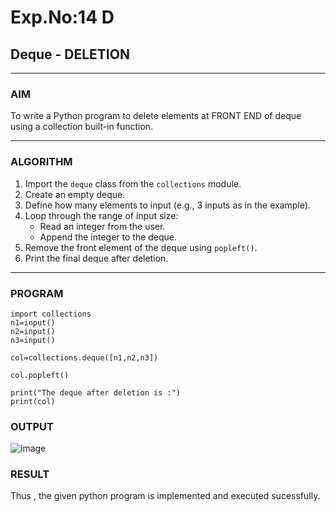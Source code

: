 # Exp.No:14 D  
## Deque - DELETION

---

### AIM  
To write a Python program to delete elements at FRONT END of deque using a collection built-in function.

---

### ALGORITHM  

1. Import the `deque` class from the `collections` module.  
2. Create an empty deque.  
3. Define how many elements to input (e.g., 3 inputs as in the example).  
4. Loop through the range of input size:  
   - Read an integer from the user.  
   - Append the integer to the deque.  
5. Remove the front element of the deque using `popleft()`.  
6. Print the final deque after deletion.  

---

### PROGRAM  

```
import collections
n1=input()
n2=input()
n3=input()

col=collections.deque([n1,n2,n3])

col.popleft()

print("The deque after deletion is :")
print(col)
```

### OUTPUT
![image](https://github.com/user-attachments/assets/55c8a6bb-9bdb-405a-aea6-5d36300bba8b)


### RESULT
Thus , the given python program is implemented and executed sucessfully.
